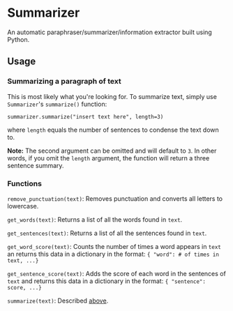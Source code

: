 # Summarizer
An automatic paraphraser/summarizer/information extractor built using Python.
## Usage
### Summarizing a paragraph of text
This is most likely what you're looking for. To summarize text, simply use `Summarizer`'s `summarize()` function:

    summarizer.summarize("insert text here", length=3)
where `length` equals the number of sentences to condense the text down to.

**Note:** The second argument can be omitted and will default to `3`. In other words, if you omit the `length` argument, the function will return a three sentence summary.

### Functions
`remove_punctuation(text)`: Removes punctuation and converts all letters to lowercase.

`get_words(text)`: Returns a list of all the words found in `text`.

`get_sentences(text)`: Returns a list of all the sentences found in `text`.

`get_word_score(text)`: Counts the number of times a word appears in `text` an returns this data in a dictionary in the format: `{ "word": # of times in text, ...}`

`get_sentence_score(text)`: Adds the score of each word in the sentences of `text` and returns this data in a dictionary in the format: `{ "sentence": score, ...}`

`summarize(text)`: Described [above](https://github.com/Blue9/Summarizer#summarizing-a-paragraph-of-text).
